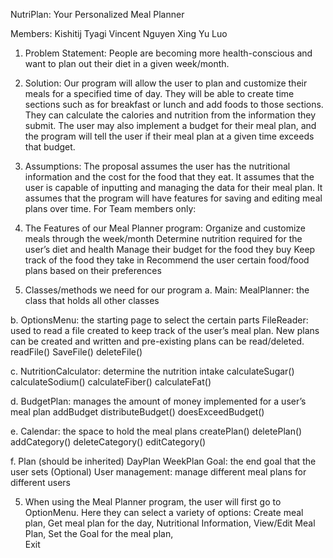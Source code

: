 NutriPlan: Your Personalized Meal Planner

Members:
Kishitij Tyagi
Vincent Nguyen
Xing Yu Luo

1. Problem Statement: People are becoming more health-conscious and want to plan out their diet in a given week/month.

2. Solution: Our program will allow the user to plan and customize their meals for a specified time of day. They will be able to create time sections such as for breakfast or lunch and add foods to those sections. They can calculate the calories and nutrition from the information they submit. The user may also implement a budget for their meal plan, and the program will tell the user if their meal plan at a given time exceeds that budget.

3. Assumptions: 
The proposal assumes the user has the nutritional information and the cost for the food that they eat.
It assumes that the user is capable of inputting and managing the data for their meal plan.
It assumes that the program will have features for saving and editing meal plans over time.
For Team members only:

4. The Features of our Meal Planner program:
Organize and customize meals through the week/month
Determine nutrition required for the user’s diet and health
Manage their budget for the food they buy
Keep track of the food they take in
Recommend the user certain food/food plans based on their preferences



5. Classes/methods we need for our program
a. Main: 
MealPlanner: the class that holds all other classes


b. OptionsMenu: the starting page to select the certain parts
FileReader: used to read a file created to keep track of the user’s meal plan. New plans can be created and written and pre-existing plans can be read/deleted.
readFile()
SaveFile()
deleteFile()


c. NutritionCalculator: determine the nutrition intake
calculateSugar()
calculateSodium()
calculateFiber()
calculateFat()

d. BudgetPlan: manages the amount of money implemented for a user’s meal plan
addBudget
distributeBudget()
doesExceedBudget()

e. Calendar: the space to hold the meal plans
createPlan()
deletePlan()
addCategory()
deleteCategory()
editCategory()

f. Plan (should be inherited)
DayPlan
WeekPlan
Goal: the end goal that the user sets
(Optional) User management: manage different meal plans for different users

5. When using the Meal Planner program, the user will first go to OptionMenu. Here they can select a variety of options:
Create meal plan,
Get meal plan for the day,
Nutritional Information,
View/Edit Meal Plan,
Set the Goal for the meal plan,   
Exit
